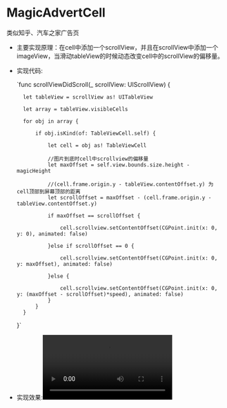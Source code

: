 # MagicAdvertCell
类似知乎、汽车之家广告页

* 主要实现原理：在cell中添加一个scrollView，并且在scrollView中添加一个imageView，当滑动tableView的时候动态改变cell中的scrollView的偏移量。
* 实现代码:

   `func scrollViewDidScroll(_ scrollView: UIScrollView) {
        
        let tableView = scrollView as! UITableView
        
        let array = tableView.visibleCells
        
        for obj in array {
            
            if obj.isKind(of: TableViewCell.self) {
                
                let cell = obj as! TableViewCell
                
                //图片到底时cell中scrollview的偏移量
                let maxOffset = self.view.bounds.size.height - magicHeight
                
                //(cell.frame.origin.y - tableView.contentOffset.y) 为cell顶部到屏幕顶部的距离
                let scrollOffset = maxOffset - (cell.frame.origin.y - tableView.contentOffset.y)
                
                if maxOffset == scrollOffset {
                    
                    cell.scrollview.setContentOffset(CGPoint.init(x: 0, y: 0), animated: false)
                    
                }else if scrollOffset == 0 {
                    
                    cell.scrollview.setContentOffset(CGPoint.init(x: 0, y: maxOffset), animated: false)
                    
                }else {
                    
                    cell.scrollview.setContentOffset(CGPoint.init(x: 0, y: (maxOffset - scrollOffset)*speed), animated: false)
                }
            }
        }
    }`
    
* 实现效果:![image](https://github.com/huhaosanxiong/MagicAdvertCell/raw/master/MagicCell/ScreenShot/IMG_0485.TRIM.MOV)
